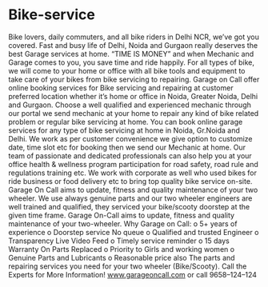 # Bike-service
Bike lovers, daily commuters, and all bike riders in Delhi NCR, we’ve got you covered. Fast and busy life of Delhi, Noida and Gurgaon really deserves the best Garage services at home. “TIME IS MONEY” and when Mechanic and Garage comes to you, you save time and ride happily. For all types of bike, we will come to your home or office with all bike tools and equipment to take care of your bikes from bike servicing to repairing.  Garage on Call offer online booking services for Bike servicing and repairing at customer preferred location whether it’s home or office in Noida, Greater Noida, Delhi and Gurgaon. Choose a well qualified and experienced mechanic through our portal we send mechanic at your home to repair any kind of bike related problem or regular bike servicing at home. You can book online garage services for any type of bike servicing at home in Noida, Gr.Noida and Delhi. We work as per customer convenience we give option to customize date, time slot etc for booking then we send our Mechanic at home. Our team of passionate and dedicated professionals can also help you at your office health &amp; wellness program participation for road safety, road rule and regulations training etc. We work with corporate as well who used bikes for ride business or food delivery etc to bring top quality bike service on-site. Garage On Call aims to update, fitness and quality maintenance of your two wheeler. We use always genuine parts and our two wheeler engineers are well trained and qualified, they serviced your bike/scooty doorstep at the given time frame. Garage On-Call aims to update, fitness and quality maintenance of your two-wheeler. Why Garage on Call: o 5+ years of experience o Doorstep service No queue o Qualified and trusted Engineer o Transparency Live Video Feed o Timely service reminder o 15 days Warranty On Parts Replaced o Priority to Girls and working women o Genuine Parts and Lubricants o Reasonable price also The parts and repairing services you need for your two wheeler (Bike/Scooty). Call the Experts for More Information! www.garageoncall.com or call 9658–124–124
